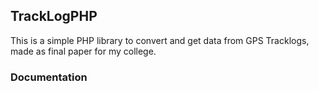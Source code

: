 <h2>TrackLogPHP</h2>

This is a simple PHP library to convert and get data from GPS Tracklogs, made as final paper for my college.

<h3>Documentation</h3>
